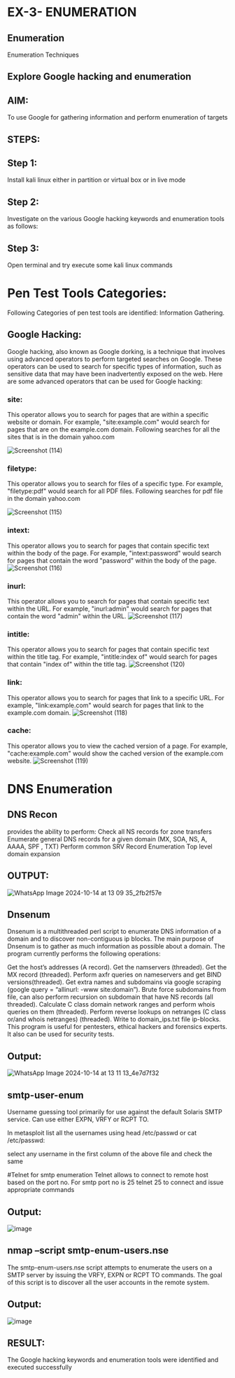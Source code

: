 # EX-3- ENUMERATION

## Enumeration
Enumeration Techniques

## Explore Google hacking and enumeration 

## AIM:

To use Google for gathering information and perform enumeration of targets

## STEPS:

## Step 1:

Install kali linux either in partition or virtual box or in live mode

## Step 2:

Investigate on the various Google hacking keywords and enumeration tools as follows:


## Step 3:
Open terminal and try execute some kali linux commands

# Pen Test Tools Categories:  

Following Categories of pen test tools are identified:
Information Gathering.

## Google Hacking:

Google hacking, also known as Google dorking, is a technique that involves using advanced operators to perform targeted searches on Google. These operators can be used to search for specific types of information, such as sensitive data that may have been inadvertently exposed on the web. Here are some advanced operators that can be used for Google hacking:

### site: 
This operator allows you to search for pages that are within a specific website or domain. For example, "site:example.com" would search for pages that are on the example.com domain.
Following searches for all the sites that is in the domain yahoo.com

![Screenshot (114)](https://github.com/user-attachments/assets/e28e7d61-c97c-4272-b3c6-8117836c5f44)


### filetype:
This operator allows you to search for files of a specific type. For example, "filetype:pdf" would search for all PDF files.
Following searches for pdf file in the domain yahoo.com

![Screenshot (115)](https://github.com/user-attachments/assets/40a2d5fd-73ef-49e1-a9b4-7e2726a856f8)



### intext:
This operator allows you to search for pages that contain specific text within the body of the page. For example, "intext:password" would search for pages that contain the word "password" within the body of the page.
![Screenshot (116)](https://github.com/user-attachments/assets/76f32a3c-1604-4805-bb16-f23dd17cad41)




### inurl:
This operator allows you to search for pages that contain specific text within the URL. For example, "inurl:admin" would search for pages that contain the word "admin" within the URL.
![Screenshot (117)](https://github.com/user-attachments/assets/9cacb2f8-87c0-48e0-b837-998dd4013aba)



### intitle: 
This operator allows you to search for pages that contain specific text within the title tag. For example, "intitle:index of" would search for pages that contain "index of" within the title tag.
![Screenshot (120)](https://github.com/user-attachments/assets/d4678dd8-a8c6-4a33-9cab-f7cd008057d2)




### link: 
This operator allows you to search for pages that link to a specific URL. For example, "link:example.com" would search for pages that link to the example.com domain.
![Screenshot (118)](https://github.com/user-attachments/assets/a782ad38-ff3b-47a4-b259-eed3d9124922)



### cache: 
This operator allows you to view the cached version of a page. For example, "cache:example.com" would show the cached version of the example.com website.
![Screenshot (119)](https://github.com/user-attachments/assets/9b12bf01-bf01-411d-bb68-5424321ac42a)


 
# DNS Enumeration


## DNS Recon
provides the ability to perform:
Check all NS records for zone transfers
Enumerate general DNS records for a given domain (MX, SOA, NS, A, AAAA, SPF , TXT)
Perform common SRV Record Enumeration
Top level domain expansion
## OUTPUT:
![WhatsApp Image 2024-10-14 at 13 09 35_2fb2f57e](https://github.com/user-attachments/assets/d021e292-7f19-4ace-add9-a98a89407600)


## Dnsenum
Dnsenum is a multithreaded perl script to enumerate DNS information of a domain and to discover non-contiguous ip blocks. The main purpose of Dnsenum is to gather as much information as possible about a domain. The program currently performs the following operations:

Get the host’s addresses (A record).
Get the namservers (threaded).
Get the MX record (threaded).
Perform axfr queries on nameservers and get BIND versions(threaded).
Get extra names and subdomains via google scraping (google query = “allinurl: -www site:domain”).
Brute force subdomains from file, can also perform recursion on subdomain that have NS records (all threaded).
Calculate C class domain network ranges and perform whois queries on them (threaded).
Perform reverse lookups on netranges (C class or/and whois netranges) (threaded).
Write to domain_ips.txt file ip-blocks.
This program is useful for pentesters, ethical hackers and forensics experts. It also can be used for security tests.

## Output:
![WhatsApp Image 2024-10-14 at 13 11 13_4e7d7f32](https://github.com/user-attachments/assets/c3e74c6c-ebdb-4d02-aaff-b674a0f35dc0)



## smtp-user-enum
Username guessing tool primarily for use against the default Solaris SMTP service. Can use either EXPN, VRFY or RCPT TO.


In metasploit list all the usernames using head /etc/passwd or cat /etc/passwd:

select any username in the first column of the above file and check the same


#Telnet for smtp enumeration
Telnet allows to connect to remote host based on the port no. For smtp port no is 25
telnet <host address> 25 to connect
and issue appropriate commands
  
 ## Output:
  
  ![image](https://github.com/user-attachments/assets/f02e546e-6e88-43dc-a31a-6e7a08456a0d)

## nmap –script smtp-enum-users.nse <hostname>

The smtp-enum-users.nse script attempts to enumerate the users on a SMTP server by issuing the VRFY, EXPN or RCPT TO commands. The goal of this script is to discover all the user accounts in the remote system.

## Output:
![image](https://github.com/user-attachments/assets/247ec7fb-69c9-41f4-9540-235ffdd30f68)


## RESULT:
The Google hacking keywords and enumeration tools were identified and executed successfully


